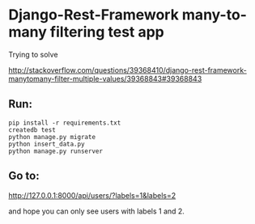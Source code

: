 # Django-Rest-Framework many-to-many filtering test app

Trying to solve 

http://stackoverflow.com/questions/39368410/django-rest-framework-manytomany-filter-multiple-values/39368843#39368843

## Run:

```
pip install -r requirements.txt
createdb test
python manage.py migrate
python insert_data.py
python manage.py runserver
```

## Go to:

http://127.0.0.1:8000/api/users/?labels=1&labels=2

and hope you can only see users with labels 1 and 2.
